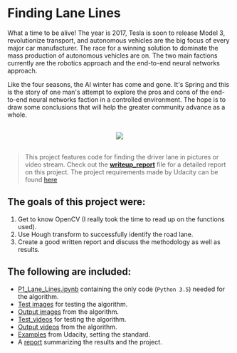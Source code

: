 # Finding Lane Lines


What a time to be alive! The year is 2017, Tesla is soon to release Model 3, revolutionize transport, and autonomous vehicles are the big focus of every major car manufacturer. The race for a winning solution to dominate the mass production of autonomous vehicles are on. 
The two main factions currently are the robotics approach and the end-to-end neural networks approach. 

Like the four seasons, the AI winter has come and gone. It's Spring and this is the story of one man's attempt to explore the pros and cons of the end-to-end neural networks faction in a controlled environment. The hope is to draw some conclusions that will help the greater community advance as a whole.

<div align="center">
   <br>
  <img src="test_videos_output\solidYellowLeft.gif"><br><br>
</div>

> This project features code for finding the driver lane in pictures or video stream. Check out the **[writeup_report](https://github.com/KvalheimRacing/CarND/blob/master/P1_Lane_Lines/writeup_report.md)** file for a detailed report on this project.
The project requirements made by Udacity can be found [here](https://review.udacity.com/#!/rubrics/322/view)

##
## The goals of this project were:

1. Get to know OpenCV (I really took the time to read up on the functions used).
2. Use Hough transform to successfully identify the road lane.
3. Create a good written report and discuss the methodology as well as results.


## The following are included:

* [P1_Lane_Lines.ipynb](https://github.com/KvalheimRacing/CarND/blob/master/P1_Lane_Lines/P1_Lane_Lines.ipynb) containing the only code (`Python 3.5`) needed for the algorithm.
* [Test images](https://github.com/KvalheimRacing/CarND/tree/master/P1_Lane_Lines/test_images) for testing the algorithm.
* [Output images](https://github.com/KvalheimRacing/CarND/tree/master/P1_Lane_Lines/test_images_output) from the algorithm.
* [Test_videos](https://github.com/KvalheimRacing/CarND/tree/master/P1_Lane_Lines/test_videos_output) for testing the algorithm.
* [Output videos](https://github.com/KvalheimRacing/CarND/tree/master/P1_Lane_Lines/test_videos_output) from the algorithm.
* [Examples](https://github.com/KvalheimRacing/CarND/tree/master/P1_Lane_Lines/examples) from Udacity, setting the standard.
* A [report](https://github.com/KvalheimRacing/CarND/blob/master/P1_Lane_Lines/writeup_report.md) summarizing the results and the project.

